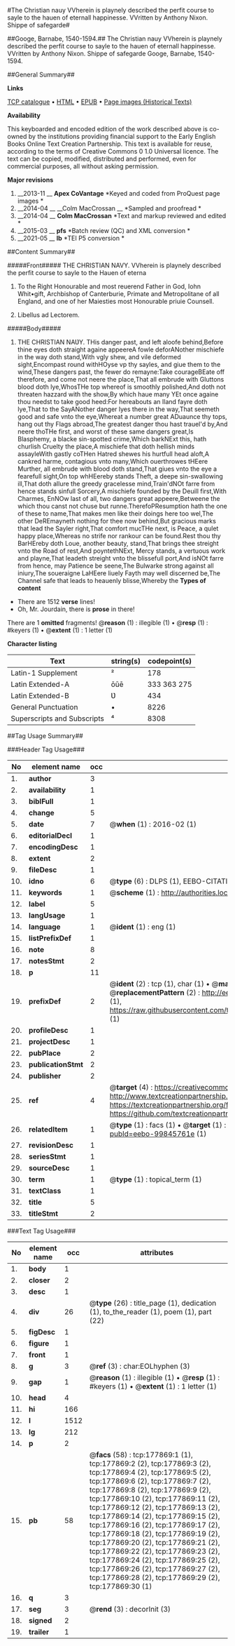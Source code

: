 #The Christian nauy VVherein is playnely described the perfit course to sayle to the hauen of eternall happinesse. VVritten by Anthony Nixon. Shippe of safegarde#

##Googe, Barnabe, 1540-1594.##
The Christian nauy VVherein is playnely described the perfit course to sayle to the hauen of eternall happinesse. VVritten by Anthony Nixon.
Shippe of safegarde
Googe, Barnabe, 1540-1594.

##General Summary##

**Links**

[TCP catalogue](http://www.ota.ox.ac.uk/tcp/)  • 
[HTML](http://tei.it.ox.ac.uk/tcp/Texts-HTML/free/B15/B15004.html)  • 
[EPUB](http://tei.it.ox.ac.uk/tcp/Texts-EPUB/free/B15/B15004.epub) • 
[Page images (Historical Texts)](https://historicaltexts.jisc.ac.uk/eebo-99845761e)

**Availability**

This keyboarded and encoded edition of the work described above is co-owned by the
    institutions providing financial support to the Early English Books Online Text Creation
    Partnership. This text is available for reuse, according to the terms of  Creative Commons 0 1.0 Universal
    licence. The text can be copied, modified, distributed and performed, even for commercial
    purposes, all without asking permission.

**Major revisions**

1. __2013-11 __ __Apex CoVantage__ *Keyed and coded from ProQuest page images *
1. __2014-04 __ __Colm MacCrossan __ *Sampled and proofread *
1. __2014-04 __ __Colm MacCrossan__ *Text and markup reviewed and edited *
1. __2015-03 __ __pfs__ *Batch review (QC) and XML conversion *
1. __2021-05 __ __lb__ *TEI P5 conversion *

##Content Summary##

#####Front#####
THE CHRISTIAN NAVY. VVherein is playnely described the perfit course to sayle to the Hauen of eterna
1. To the Right Honourable and most reuerend Father in God, Iohn Whit•gift, Archbishop of Canterburie, Primate and Metropolitane of all England, and one of her Maiesties most Honourable priuie Counsell.

1. Libellus ad Lectorem.

#####Body#####

1. THE CHRISTIAN NAƲY.
THis danger past, and left aloofe behind,Before thine eyes doth straight againe appeereA fowle deforANother mischiefe in the way doth stand,With vgly shew, and vile deformed sight,Encompast round withHOyse vp thy sayles, and giue them to the wind,These dangers past, the fewer do remayne:Take courageBEate off therefore, and come not neere the place,That all embrude with Gluttons blood doth lye,WhosTHe top whereof is smoothly polished,And doth not threaten hazzard with the show,By which haue many YEt once againe thou needst to take good heed:For hereabouts an Iland fayre doth lye,That to the SayANother danger lyes there in the way,That seemeth good and safe vnto the eye,Whereat a number great ADuaunce thy tops, hang out thy Flags abroad,The greatest danger thou hast trauel'd by,And neere thoTHe first, and worst of these same dangers great,Is Blasphemy, a blacke sin-spotted crime,Which barkNExt this, hath churlish Cruelty the place,A mischiefe that doth hellish minds assayleWith gastly coTHen Hatred shewes his hurtfull head aloft,A cankred harme, contagious vnto many,Which ouerthrowes tHEere Murther, all embrude with blood doth stand,That giues vnto the eye a fearefull sight,On top whHEereby stands Theft, a deepe sin-swallowing ill,That doth allure the greedy gracelesse mind,Train'dNOt farre from hence stands sinfull Sorcery,A mischiefe founded by the Deuill first,With Charmes, EnNOw last of all, two dangers great appeere,Betweene the which thou canst not chuse but runne.TherefoPResumption hath the one of these to name,That makes men like their doings here too wel,The other DeREmayneth nothing for thee now behind,But gracious marks that lead the Sayler right,That comfort mucTHe next, is Peace, a qulet happy place,Whereas no strife nor rankour can be found.Rest thou thy BarHEreby doth Loue, another beauty, stand,That brings thee streight vnto the Road of rest,And poyntethNExt, Mercy stands, a vertuous work and playne,That leadeth streight vnto the blissefull port,And isNOt farre from hence, may Patience be seene,The Bulwarke strong against all iniury,The soueraigne LaHEere liuely Fayth may well discerned be,The Channel safe that leads to heauenly blisse,Whereby the 
**Types of content**

  * There are 1512 **verse** lines!
  * Oh, Mr. Jourdain, there is **prose** in there!

There are 1 **omitted** fragments! 
 @__reason__ (1) : illegible (1)  •  @__resp__ (1) : #keyers (1)  •  @__extent__ (1) : 1 letter (1)

**Character listing**


|Text|string(s)|codepoint(s)|
|---|---|---|
|Latin-1 Supplement|²|178|
|Latin Extended-A|ōūē|333 363 275|
|Latin Extended-B|Ʋ|434|
|General Punctuation|•|8226|
|Superscripts             and Subscripts|⁴|8308|

##Tag Usage Summary##

###Header Tag Usage###

|No|element name|occ|attributes|
|---|---|---|---|
|1.|__author__|3||
|2.|__availability__|1||
|3.|__biblFull__|1||
|4.|__change__|5||
|5.|__date__|7| @__when__ (1) : 2016-02 (1)|
|6.|__editorialDecl__|1||
|7.|__encodingDesc__|1||
|8.|__extent__|2||
|9.|__fileDesc__|1||
|10.|__idno__|6| @__type__ (6) : DLPS (1), EEBO-CITATION (1), VID (1), EEBO-PROQUEST (1), STC (2)|
|11.|__keywords__|1| @__scheme__ (1) : http://authorities.loc.gov/ (1)|
|12.|__label__|5||
|13.|__langUsage__|1||
|14.|__language__|1| @__ident__ (1) : eng (1)|
|15.|__listPrefixDef__|1||
|16.|__note__|8||
|17.|__notesStmt__|2||
|18.|__p__|11||
|19.|__prefixDef__|2| @__ident__ (2) : tcp (1), char (1)  •  @__matchPattern__ (2) : ([0-9\-]+):([0-9IVX]+) (1), (.+) (1)  •  @__replacementPattern__ (2) : http://eebo.chadwyck.com/downloadtiff?vid=$1&page=$2 (1), https://raw.githubusercontent.com/textcreationpartnership/Texts/master/tcpchars.xml#$1 (1)|
|20.|__profileDesc__|1||
|21.|__projectDesc__|1||
|22.|__pubPlace__|2||
|23.|__publicationStmt__|2||
|24.|__publisher__|2||
|25.|__ref__|4| @__target__ (4) : https://creativecommons.org/publicdomain/zero/1.0/ (1), http://www.textcreationpartnership.org/docs/. (1), https://textcreationpartnership.org/faq/#faq05 (1), https://github.com/textcreationpartnership (1)|
|26.|__relatedItem__|1| @__type__ (1) : facs (1)  •  @__target__ (1) : https://data.historicaltexts.jisc.ac.uk/view?pubId=eebo-99845761e (1)|
|27.|__revisionDesc__|1||
|28.|__seriesStmt__|1||
|29.|__sourceDesc__|1||
|30.|__term__|1| @__type__ (1) : topical_term (1)|
|31.|__textClass__|1||
|32.|__title__|5||
|33.|__titleStmt__|2||


###Text Tag Usage###

|No|element name|occ|attributes|
|---|---|---|---|
|1.|__body__|1||
|2.|__closer__|2||
|3.|__desc__|1||
|4.|__div__|26| @__type__ (26) : title_page (1), dedication (1), to_the_reader (1), poem (1), part (22)|
|5.|__figDesc__|1||
|6.|__figure__|1||
|7.|__front__|1||
|8.|__g__|3| @__ref__ (3) : char:EOLhyphen (3)|
|9.|__gap__|1| @__reason__ (1) : illegible (1)  •  @__resp__ (1) : #keyers (1)  •  @__extent__ (1) : 1 letter (1)|
|10.|__head__|4||
|11.|__hi__|166||
|12.|__l__|1512||
|13.|__lg__|212||
|14.|__p__|2||
|15.|__pb__|58| @__facs__ (58) : tcp:177869:1 (1), tcp:177869:2 (2), tcp:177869:3 (2), tcp:177869:4 (2), tcp:177869:5 (2), tcp:177869:6 (2), tcp:177869:7 (2), tcp:177869:8 (2), tcp:177869:9 (2), tcp:177869:10 (2), tcp:177869:11 (2), tcp:177869:12 (2), tcp:177869:13 (2), tcp:177869:14 (2), tcp:177869:15 (2), tcp:177869:16 (2), tcp:177869:17 (2), tcp:177869:18 (2), tcp:177869:19 (2), tcp:177869:20 (2), tcp:177869:21 (2), tcp:177869:22 (2), tcp:177869:23 (2), tcp:177869:24 (2), tcp:177869:25 (2), tcp:177869:26 (2), tcp:177869:27 (2), tcp:177869:28 (2), tcp:177869:29 (2), tcp:177869:30 (1)|
|16.|__q__|3||
|17.|__seg__|3| @__rend__ (3) : decorInit (3)|
|18.|__signed__|2||
|19.|__trailer__|1||
